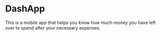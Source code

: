# DashApp
This is a mobile app that helps you know how much money you have left over to spend after your necessary expenses.
